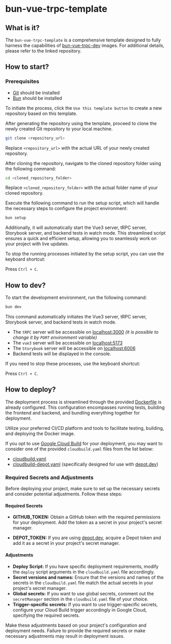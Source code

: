 # bun-vue-trpc-template

## What is it?

The `bun-vue-trpc-template` is a comprehensive template designed to fully harness the capabilities of [bun-vue-trpc-dev](https://github.com/Fairy-io/bun-vue-trpc-dev) images. For additional details, please refer to the linked repository.

## How to start?

### Prerequisites

-   [Git](https://git-scm.com) should be installed
-   [Bun](https://bun.sh) should be installed

To initiate the process, click the `Use this template button` to create a new repository based on this template.

After generating the repository using the template, proceed to clone the newly created Git repository to your local machine.

```bash
git clone <repository_url>
```

Replace `<repository_url>` with the actual URL of your newly created repository.

After cloning the repository, navigate to the cloned repository folder using the following command:

```bash
cd <cloned_repository_folder>
```

Replace `<cloned_repository_folder>` with the actual folder name of your cloned repository.

Execute the following command to run the setup script, which will handle the necessary steps to configure the project environment:

```bash
bun setup
```

Additionally, it will automatically start the Vue3 server, tRPC server, Storybook server, and backend tests in watch mode. This streamlined script ensures a quick and efficient setup, allowing you to seamlessly work on your project with live updates.

To stop the running processes initiated by the setup script, you can use the keyboard shortcut:

Press `Ctrl + C`.

## How to dev?

To start the development environment, run the following command:

```bash
bun dev
```

This command automatically initiates the Vue3 server, tRPC server, Storybook server, and backend tests in watch mode.

-   The `tRPC` server will be accessible on [localhost:3000](http://localhost:3000) _(it is possible to change it by `PORT` environment variable)_
-   The `vue3` server will be accessible on [localhost:5173](http://localhost:5173)
-   The `Storybook` server will be accessible on [localhost:6006](http://localhost:6006)
-   Backend tests will be displayed in the console.

If you need to stop these processes, use the keyboard shortcut:

Press `Ctrl + C`.

## How to deploy?

The deployment process is streamlined through the provided [Dockerfile](./Dockerfile) is already configured. This configuration encompasses running tests, building the frontend and backend, and bundling everything together for deployment.

Utilize your preferred CI/CD platform and tools to facilitate testing, building, and deploying the Docker image.

If you opt to use [Google Cloud Build](https://cloud.google.com/build) for your deployment, you may want to consider one of the provided `cloudbuild.yaml` files from the list below:

-   [cloudbuild.yaml](./cloudbuild.yaml)
-   [cloudbuild-depot.yaml](./cloudbuild-depot.yaml) (specifically designed for use with [depot.dev](https://depot.dev))

### Required Secrets and Adjustments

Before deploying your project, make sure to set up the necessary secrets and consider potential adjustments. Follow these steps:

#### Required Secrets

-   **GITHUB_TOKEN:** Obtain a GitHub token with the required permissions for your deployment. Add the token as a secret in your project's secret manager.

-   **DEPOT_TOKEN:** If you are using [depot.dev](https://depot.dev), acquire a Depot token and add it as a secret in your project's secret manager.

#### Adjustments

-   **Deploy Script:** If you have specific deployment requirements, modify the `deploy` script arguments in the `cloudbuild.yaml` file accordingly.
-   **Secret versions and names:** Ensure that the versions and names of the secrets in the `cloudbuild.yaml` file match the actual secrets in your project's secret manager.
-   **Global secrets:** If you want to use global secrets, comment out the `secretManager` section in the `cloudbuild.yaml` file of your choice.
-   **Trigger-specific secrets:** If you want to use trigger-specific secrets, configure your Cloud Build trigger accordingly in Google Cloud, specifying the required secrets.

Make these adjustments based on your project's configuration and deployment needs. Failure to provide the required secrets or make necessary adjustments may result in deployment issues.
